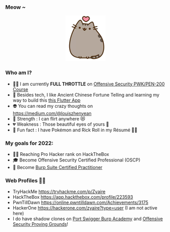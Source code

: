 ### Meow ~

<p align="center">
  <img src="kitten.png">
</p>

### Who am I?

- 👨‍💻 I am currently **FULL THROTTLE** on [Offensive Security PWK/PEN-200 Course](https://www.offensive-security.com/pwk-oscp/) <!--- maintaining [that Trading Bot](https://github.com/zyairelai/futures-hero) -->
- 🔮 Besides tech, I like Ancient Chinese Fortune Telling and learning my way to build this [this Flutter App](https://github.com/zyairelai/ching-chong-calculator)
- 👽 You can read my crazy thoughts on https://medium.com/@louiszhenyean 
- 💪 Strength : I can flirt anywhere 😻
- 💔 Weakness : Those beautiful eyes of yours 🥺
- 🦄 Fun fact : I have Pokémon and Rick Roll in my Résumé 🕺🏼

### My goals for 2022:
- 👨‍💻 Reaching Pro Hacker rank on HackTheBox
- 🎓 Become Offensive Security Certified Professional (OSCP)
- 🐞 Become [Burp Suite Certified Practitioner](https://portswigger.net/web-security/certification)

### Web Profiles 👨‍💻
- TryHackMe https://tryhackme.com/p/Zyaire
- HackTheBox https://app.hackthebox.com/profile/223593
- PwnTillDawn https://online.pwntilldawn.com/Achievements/3175
- HackerOne https://hackerone.com/zyaire?type=user (I am not active here)
- I do have shadow clones on [Port Swigger Burp Academy](https://portswigger.net/web-security/dashboard) and [Offensive Security Proving Grounds](https://www.offensive-security.com/labs/)!
